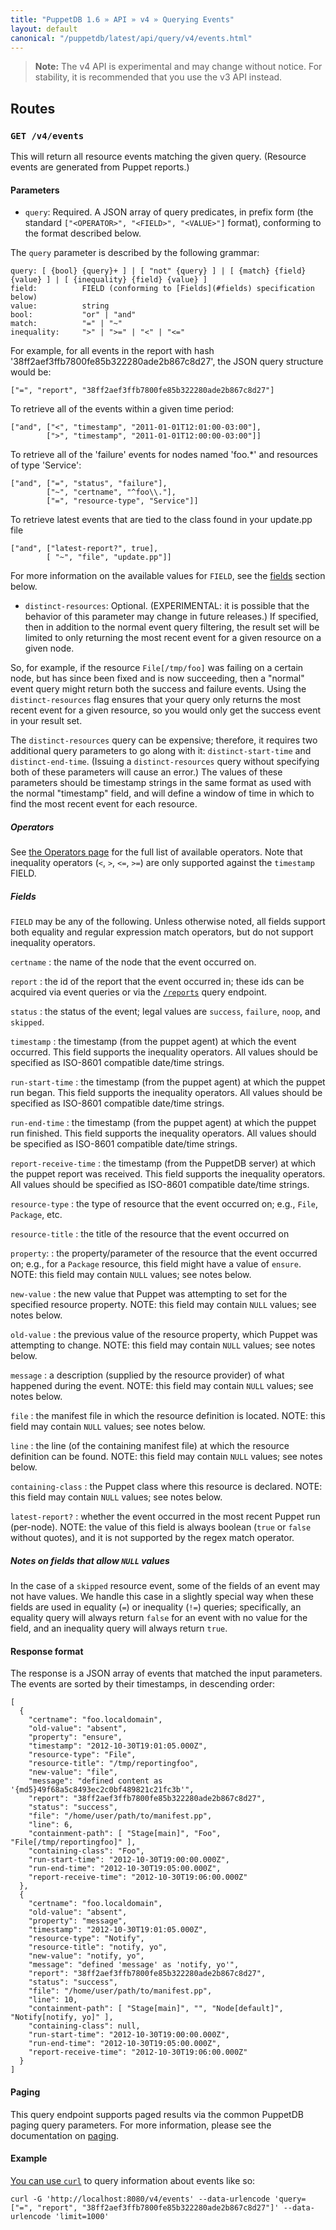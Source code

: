 ```yaml
---
title: "PuppetDB 1.6 » API » v4 » Querying Events"
layout: default
canonical: "/puppetdb/latest/api/query/v4/events.html"
---
```


[curl]: ../curl.html#using-curl-from-localhost-non-sslhttp
[report]: ./reports.html
[operators]: ./operators.html
[paging]: ./paging.html

> **Note:** The v4 API is experimental and may change without notice. For stability, it is recommended that you use the v3 API instead.

## Routes

### `GET /v4/events`

This will return all resource events matching the given query.  (Resource events
are generated from Puppet reports.)

#### Parameters

* `query`: Required. A JSON array of query predicates, in prefix form (the standard
 `["<OPERATOR>", "<FIELD>", "<VALUE>"]` format), conforming to the format described
 below.

The `query` parameter is described by the following grammar:

    query: [ {bool} {query}+ ] | [ "not" {query} ] | [ {match} {field} {value} ] | [ {inequality} {field} {value} ]
    field:          FIELD (conforming to [Fields](#fields) specification below)
    value:          string
    bool:           "or" | "and"
    match:          "=" | "~"
    inequality:     ">" | ">=" | "<" | "<="

For example, for all events in the report with hash
'38ff2aef3ffb7800fe85b322280ade2b867c8d27', the JSON query structure would be:

    ["=", "report", "38ff2aef3ffb7800fe85b322280ade2b867c8d27"]

To retrieve all of the events within a given time period:

    ["and", ["<", "timestamp", "2011-01-01T12:01:00-03:00"],
            [">", "timestamp", "2011-01-01T12:00:00-03:00"]]

To retrieve all of the 'failure' events for nodes named 'foo.*' and resources of
type 'Service':

    ["and", ["=", "status", "failure"],
            ["~", "certname", "^foo\\."],
            ["=", "resource-type", "Service"]]
            
To retrieve latest events that are tied to the class found in your update.pp file    
    
    ["and", ["latest-report?", true],
            [ "~", "file", "update.pp"]]

For more information on the available values for `FIELD`, see the [fields](#fields) section below.

* `distinct-resources`: Optional.  (EXPERIMENTAL: it is possible that the behavior
of this parameter may change in future releases.) If specified, then in addition
to the normal event query filtering, the result set will be limited to only
returning the most recent event for a given resource on a given node.

So, for example, if the resource `File[/tmp/foo]` was failing on a certain node,
but has since been fixed and is now succeeding, then a "normal" event query might
return both the success and failure events.  Using the `distinct-resources` flag
ensures that your query only returns the most recent event for a given resource,
so you would only get the success event in your result set.

The `distinct-resources` query can be expensive; therefore, it requires two
additional query parameters to go along with it:  `distinct-start-time` and
`distinct-end-time`.  (Issuing a `distinct-resources` query without
specifying both of these parameters will cause an error.)  The values of these
parameters should be timestamp strings in the same format as used with the normal
"timestamp" field, and will define a window of time in which to find the most
recent event for each resource.

##### Operators

See [the Operators page][operators] for the full list of available operators.
Note that inequality operators (`<`, `>`, `<=`, `>=`) are only supported against
the `timestamp` FIELD.

##### Fields

`FIELD` may be any of the following.  Unless otherwise noted, all fields support
both equality and regular expression match operators, but do not support inequality
operators.

`certname`
: the name of the node that the event occurred on.

`report`
: the id of the report that the event occurred in; these ids can be acquired
  via event queries or via the [`/reports`][report] query endpoint.

`status`
: the status of the event; legal values are `success`, `failure`, `noop`, and `skipped`.

`timestamp`
: the timestamp (from the puppet agent) at which the event occurred.  This field
  supports the inequality operators.  All values should be specified as ISO-8601
  compatible date/time strings.

`run-start-time`
: the timestamp (from the puppet agent) at which the puppet run began.  This field
  supports the inequality operators.  All values should be specified as ISO-8601
  compatible date/time strings.

`run-end-time`
: the timestamp (from the puppet agent) at which the puppet run finished.  This field
  supports the inequality operators.  All values should be specified as ISO-8601
  compatible date/time strings.

`report-receive-time`
: the timestamp (from the PuppetDB server) at which the puppet report was
  received.  This field supports the inequality operators.  All values should be
  specified as ISO-8601 compatible date/time strings.

`resource-type`
: the type of resource that the event occurred on; e.g., `File`, `Package`, etc.

`resource-title`
: the title of the resource that the event occurred on

`property`:
: the property/parameter of the resource that the event occurred on; e.g., for a
  `Package` resource, this field might have a value of `ensure`.  NOTE: this field
  may contain `NULL` values; see notes below.

`new-value`
: the new value that Puppet was attempting to set for the specified resource
  property.  NOTE: this field may contain `NULL` values; see notes below.

`old-value`
: the previous value of the resource property, which Puppet was attempting to
  change.  NOTE: this field may contain `NULL` values; see notes below.

`message`
: a description (supplied by the resource provider) of what happened during the
  event.  NOTE: this field may contain `NULL` values; see notes below.

`file`
: the manifest file in which the resource definition is located.
  NOTE: this field may contain `NULL` values; see notes below.

`line`
: the line (of the containing manifest file) at which the resource definition
  can be found.  NOTE: this field may contain `NULL` values; see notes below.

`containing-class`
: the Puppet class where this resource is declared.  NOTE: this field may
  contain `NULL` values; see notes below.

`latest-report?`
: whether the event occurred in the most recent Puppet run (per-node).  NOTE: the
value of this field is always boolean (`true` or `false` without quotes), and it
is not supported by the regex match operator.

##### Notes on fields that allow `NULL` values

In the case of a `skipped` resource event, some of the fields of an event may
not have values.  We handle this case in a slightly special way when these
fields are used in equality (`=`) or inequality (`!=`) queries; specifically,
an equality query will always return `false` for an event with no value for
the field, and an inequality query will always return `true`.

#### Response format

 The response is a JSON array of events that matched the input parameters.
 The events are sorted by their timestamps, in descending order:

    [
      {
        "certname": "foo.localdomain",
        "old-value": "absent",
        "property": "ensure",
        "timestamp": "2012-10-30T19:01:05.000Z",
        "resource-type": "File",
        "resource-title": "/tmp/reportingfoo",
        "new-value": "file",
        "message": "defined content as '{md5}49f68a5c8493ec2c0bf489821c21fc3b'",
        "report": "38ff2aef3ffb7800fe85b322280ade2b867c8d27",
        "status": "success",
        "file": "/home/user/path/to/manifest.pp",
        "line": 6,
        "containment-path": [ "Stage[main]", "Foo", "File[/tmp/reportingfoo]" ],
        "containing-class": "Foo",
        "run-start-time": "2012-10-30T19:00:00.000Z",
        "run-end-time": "2012-10-30T19:05:00.000Z",
        "report-receive-time": "2012-10-30T19:06:00.000Z"
      },
      {
        "certname": "foo.localdomain",
        "old-value": "absent",
        "property": "message",
        "timestamp": "2012-10-30T19:01:05.000Z",
        "resource-type": "Notify",
        "resource-title": "notify, yo",
        "new-value": "notify, yo",
        "message": "defined 'message' as 'notify, yo'",
        "report": "38ff2aef3ffb7800fe85b322280ade2b867c8d27",
        "status": "success",
        "file": "/home/user/path/to/manifest.pp",
        "line": 10,
        "containment-path": [ "Stage[main]", "", "Node[default]", "Notify[notify, yo]" ],
        "containing-class": null,
        "run-start-time": "2012-10-30T19:00:00.000Z",
        "run-end-time": "2012-10-30T19:05:00.000Z",
        "report-receive-time": "2012-10-30T19:06:00.000Z"
      }
    ]


#### Paging

This query endpoint supports paged results via the common PuppetDB paging
query parameters.  For more information, please see the documentation
on [paging][paging].

#### Example

[You can use `curl`][curl] to query information about events like so:

    curl -G 'http://localhost:8080/v4/events' --data-urlencode 'query=["=", "report", "38ff2aef3ffb7800fe85b322280ade2b867c8d27"]' --data-urlencode 'limit=1000'

